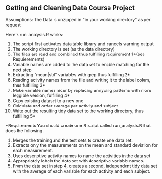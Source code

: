 ## Getting and Cleaning Data Course Project

Assumptions: 
The Data is unzipped in "in your working directory" as per request

Here's run_analysis.R works:

1. The script first activates data.table library and cancels warning output
2. The working directory is set (as the data directory) 
3. The files are read and combined thus fulfilling requirement 1*(see Requierements)
4. Variable names are added to the data set to enable matching for the next step
5. Extracting "mean|std" variables with grep thus fulfilling 2*
6. Reading activity names from the file and writing it to the label colum, thus fulfilling 3*
7. Make variable names nicer by replacing annyoing patterns with more leggible version, fulfilling 4*
8. Copy existing dataset to a new one
9. Calculate and order average per activity and subject
9. Write out the resulting tidy data set to the working directory, thus fulfilling 5*


*Requirements
You should create one R script called run_analysis.R that does the following. 
1. Merges the training and the test sets to create one data set.
2. Extracts only the measurements on the mean and standard deviation for each measurement. 
3. Uses descriptive activity names to name the activities in the data set
4. Appropriately labels the data set with descriptive variable names. 
5. From the data set in step 4, creates a second, independent tidy data set with the 
   average of each variable for each activity and each subject.
